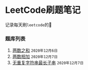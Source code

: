 # LeetCode刷题笔记
记录每天刷`leetcode`的👣

### 题库列表
1. [两数之和](code/00001-two-sum/README.md) `2020年12月6日`
2. [两数相加](code/00002-add-two-numbers/README.md) `2020年12月7日`
3. [无重复字符串最长子串](code/00003-longest-substring-without-repeating-characters/README.md) `2020年12月7日`

